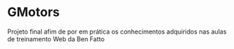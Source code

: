 # GMotors
 Projeto final afim de por em prática os conhecimentos adquiridos nas aulas de treinamento Web da Ben Fatto
